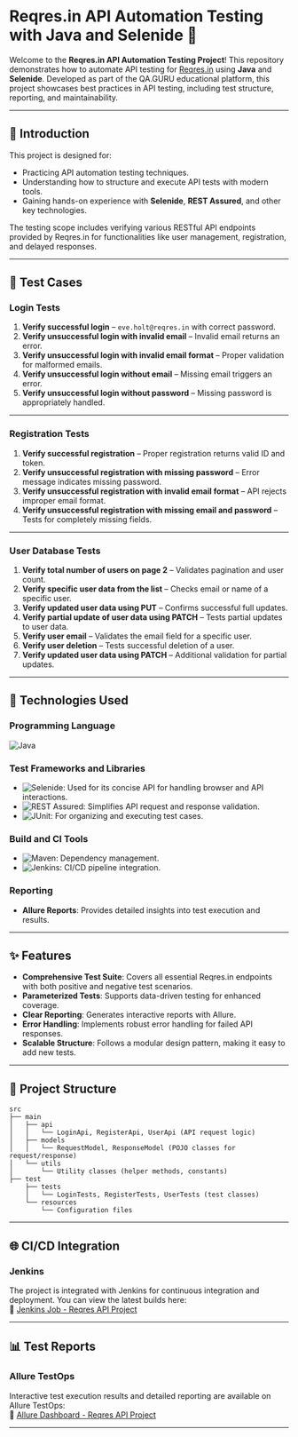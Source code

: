
# Reqres.in API Automation Testing with Java and Selenide 🚀

Welcome to the **Reqres.in API Automation Testing Project**! This repository demonstrates how to automate API testing for [Reqres.in](https://reqres.in/) using **Java** and **Selenide**. Developed as part of the QA.GURU educational platform, this project showcases best practices in API testing, including test structure, reporting, and maintainability.

---

## 📝 Introduction

This project is designed for:
- Practicing API automation testing techniques.
- Understanding how to structure and execute API tests with modern tools.
- Gaining hands-on experience with **Selenide**, **REST Assured**, and other key technologies.

The testing scope includes verifying various RESTful API endpoints provided by Reqres.in for functionalities like user management, registration, and delayed responses.

---

## 🧪 Test Cases

### **Login Tests**
1. **Verify successful login** – `eve.holt@reqres.in` with correct password.  
2. **Verify unsuccessful login with invalid email** – Invalid email returns an error.  
3. **Verify unsuccessful login with invalid email format** – Proper validation for malformed emails.  
4. **Verify unsuccessful login without email** – Missing email triggers an error.  
5. **Verify unsuccessful login without password** – Missing password is appropriately handled.  

---

### **Registration Tests**
1. **Verify successful registration** – Proper registration returns valid ID and token.  
2. **Verify unsuccessful registration with missing password** – Error message indicates missing password.  
3. **Verify unsuccessful registration with invalid email format** – API rejects improper email format.  
4. **Verify unsuccessful registration with missing email and password** – Tests for completely missing fields.

---

### **User Database Tests**
1. **Verify total number of users on page 2** – Validates pagination and user count.  
2. **Verify specific user data from the list** – Checks email or name of a specific user.  
3. **Verify updated user data using PUT** – Confirms successful full updates.  
4. **Verify partial update of user data using PATCH** – Tests partial updates to user data.  
5. **Verify user email** – Validates the email field for a specific user.  
6. **Verify user deletion** – Tests successful deletion of a user.  
7. **Verify updated user data using PATCH** – Additional validation for partial updates.

---

## 🔧 Technologies Used

### Programming Language
![Java](https://img.shields.io/badge/Java-ED8B00?style=for-the-badge&logo=java&logoColor=white)

### Test Frameworks and Libraries
- ![Selenide](https://img.shields.io/badge/Selenide-43B02A?style=for-the-badge&logo=selenium&logoColor=white): Used for its concise API for handling browser and API interactions.
- ![REST Assured](https://img.shields.io/badge/REST_Assured-4caf50?style=for-the-badge&logoColor=white): Simplifies API request and response validation.
- ![JUnit](https://img.shields.io/badge/JUnit-25A162?style=for-the-badge&logo=junit5&logoColor=white): For organizing and executing test cases.

### Build and CI Tools
- ![Maven](https://img.shields.io/badge/Maven-C71A36?style=for-the-badge&logo=apache-maven&logoColor=white): Dependency management.
- ![Jenkins](https://img.shields.io/badge/Jenkins-D24939?style=for-the-badge&logo=jenkins&logoColor=white): CI/CD pipeline integration.

### Reporting
- **Allure Reports**: Provides detailed insights into test execution and results.

---

## ✨ Features

- **Comprehensive Test Suite**: Covers all essential Reqres.in endpoints with both positive and negative test scenarios.
- **Parameterized Tests**: Supports data-driven testing for enhanced coverage.
- **Clear Reporting**: Generates interactive reports with Allure.
- **Error Handling**: Implements robust error handling for failed API responses.
- **Scalable Structure**: Follows a modular design pattern, making it easy to add new tests.

---

## 📂 Project Structure

```plaintext
src
├── main
│   ├── api
│   │   └── LoginApi, RegisterApi, UserApi (API request logic)
│   ├── models
│   │   └── RequestModel, ResponseModel (POJO classes for request/response)
│   └── utils
│       └── Utility classes (helper methods, constants)
├── test
    ├── tests
    │   └── LoginTests, RegisterTests, UserTests (test classes)
    └── resources
        └── Configuration files
```

---

## 🌐 CI/CD Integration

### **Jenkins**
The project is integrated with Jenkins for continuous integration and deployment. You can view the latest builds here:  
🔗 [Jenkins Job - Reqres API Project](https://jenkins.autotests.cloud/job/Reqres_API_Project/)

---

## 📊 Test Reports

### **Allure TestOps**
Interactive test execution results and detailed reporting are available on Allure TestOps:  
🔗 [Allure Dashboard - Reqres API Project](https://allure.autotests.cloud/project/4582/launches)

---
